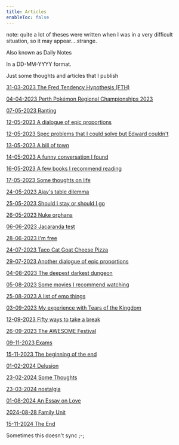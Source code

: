 ```yaml
---
title: Articles
enableToc: false
---
```

note: quite a lot of theses were written when I was in a very difficult situation, so it may appear....strange.

Also known as Daily Notes

In a DD-MM-YYYY format.

Just some thoughts and articles that I publish

[31-03-2023 The Fred Tendency Hypothesis (FTH)](NotTheTagArticles/31-03-2023-the-fred-tendency-hypothesis-fth.md)

[04-04-2023 Perth Pokémon Regional Championships 2023](NotTheTagArticles/04-04-2023-perth-pokemon-regional-championships-2023.md)

[07-05-2023 Ranting](NotTheTagArticles/07-05-2023-Ranting.md)

[12-05-2023 A dialogue of epic proportions](NotTheTagArticles/12-05-2023-a-dialogue-of-epic-proportions.md)

[12-05-2023 Spec problems that I could solve but Edward couldn't](NotTheTagArticles/12-05-2023-spec-problems-i-could-solve-that-edward-couldnt.md)

[13-05-2023 A bill of town](NotTheTagArticles/13-05-2023-a-bill-of-town.md)

[14-05-2023 A funny conversation I found](NotTheTagArticles/14-05-2023-a-funny-conversation-i-found.md)

[16-05-2023 A few books I recommend reading](NotTheTagArticles/16-05-2023-a-few-books-i-recommend-reading.md)

[17-05-2023 Some thoughts on life](NotTheTagArticles/17-05-2023-some-thoughts-on-life.md)

[24-05-2023 Ajay's table dilemma](NotTheTagArticles/24-05-2023-ajays-table-dilemma.md)

[25-05-2023 Should I stay or should I go](NotTheTagArticles/25-05-2023-should-i-stay-or-should-i-go.md)

[26-05-2023 Nuke orphans](NotTheTagArticles/26-05-2023-nuke-orphans.md)

[06-06-2023 Jacaranda test](NotTheTagArticles/06-06-2023-jacaranda-test.md)

[28-06-2023 I'm free](NotTheTagArticles/28-06-2023-im-free.md)

[24-07-2023 Taco Cat Goat Cheese Pizza](NotTheTagArticles/24-07-2023-taco-cat-goat-cheese-pizza.md)

[29-07-2023 Another dialogue of epic proportions](NotTheTagArticles/29-07-2023-another-dialogue-of-epic-proportions.md)

[04-08-2023 The deepest darkest dungeon](NotTheTagArticles/04-08-2023-the-deepest-darkest-dungeon.md)

[05-08-2023 Some movies I recommend watching](NotTheTagArticles/05-08-2023-some-movies-i-recommend-watching.md)

[25-08-2023 A list of emo things](NotTheTagArticles/25-08-2023-a-list-of-emo-things.md)

[03-09-2023 My experience with Tears of the Kingdom](NotTheTagArticles/03-09-2023-my-experience-with-tears-of-the-kingdom.md)

[12-09-2023 Fifty ways to take a break](NotTheTagArticles/12-09-2023-fifty-ways-to-take-a-break.md)

[26-09-2023 The AWESOME Festival](NotTheTagArticles/26-09-2023-the-awesome-festival.md)

[09-11-2023 Exams](09-11-2023-Exams)

[15-11-2023 The beginning of the end](NotTheTagArticles/15-11-2023-the-beginning-of-the-end)

[01-02-2024 Delusion](NotTheTagArticles/01-02-2024-delusion)

[23-02-2024 Some Thoughts](NotTheTagArticles/23-02-2024-Some-Thoughts.md)

[23-03-2024 nostalgia](NotTheTagArticles/23-03-2024-nostalgia)

[01-08-2024 An Essay on Love](NotTheTagArticles/01-08-2024-An-Essay-on-Love.md)

[2024-08-28 Family Unit](NotTheTagArticles/2024-08-28-family-unit.md)

[15-11-2024 The End](NotTheTagArticles/15-11-2024-The-End.md)

Sometimes this doesn't sync ;-; 


